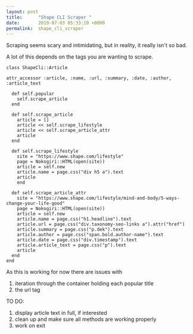 ```yaml
---
layout: post
title:      "Shape CLI Scraper "
date:       2019-07-03 05:33:10 +0000
permalink:  shape_cli_scraper
---
```



Scraping seems scary and intimidating, but in reality, it really isn't so bad.

A lot of this depends on the tags you are wanting to scrape.

```
class ShapeCli::Article
  
attr_accessor :article, :name, :url, :summary, :date, :author, :article_text

  def self.popular
    self.scrape_article
  end

  def self.scrape_article
    article = []
    article << self.scrape_lifestyle
    article << self.scrape_article_attr
    article
  end  
  
  def self.scrape_lifestyle
    site = "https://www.shape.com/lifestyle"
    page = Nokogiri::HTML(open(site)) 
    article = self.new 
    article.name = page.css("div h5 a").text
    article
    end
 
  def self.scrape_article_attr
    site = "https://www.shape.com/lifestyle/mind-and-body/5-ways-change-your-life-good"
    page = Nokogiri::HTML(open(site))
    article = self.new
    article.name = page.css("h1.headline").text
    article.url = page.css("div.taxonomy-seo-links a").attr("href")
    article.summary = page.css("p.dek").text
    article.author = page.css("span.bold.author-name").text
    article.date = page.css("div.timestamp").text
    article.article_text = page.css("p").text
    article
  end
end
```

As this is working for now there are issues with 

1. iteration through the container holding each popular title
2. the url tag

TO DO:
1. display article text in full, if interested
2. clean up and make sure all methods are working properly 
3. work on exit
